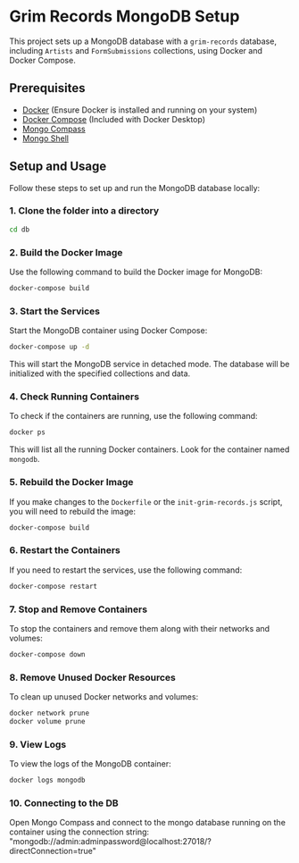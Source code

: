 
# Grim Records MongoDB Setup

This project sets up a MongoDB database with a `grim-records` database, including `Artists` and `FormSubmissions` collections, using Docker and Docker Compose.

## Prerequisites

- [Docker](https://www.docker.com/products/docker-desktop) (Ensure Docker is installed and running on your system)
- [Docker Compose](https://docs.docker.com/compose/install/) (Included with Docker Desktop)
- [Mongo Compass](https://www.mongodb.com/products/tools/compass)
- [Mongo Shell](https://www.mongodb.com/try/download/shell)

## Setup and Usage

Follow these steps to set up and run the MongoDB database locally:

### 1. Clone the folder into a directory

```bash
cd db
```

### 2. Build the Docker Image

Use the following command to build the Docker image for MongoDB:

```bash
docker-compose build
```

### 3. Start the Services

Start the MongoDB container using Docker Compose:

```bash
docker-compose up -d
```

This will start the MongoDB service in detached mode. The database will be initialized with the specified collections and data.

### 4. Check Running Containers

To check if the containers are running, use the following command:

```bash
docker ps
```

This will list all the running Docker containers. Look for the container named `mongodb`.

### 5. Rebuild the Docker Image

If you make changes to the `Dockerfile` or the `init-grim-records.js` script, you will need to rebuild the image:

```bash
docker-compose build
```

### 6. Restart the Containers

If you need to restart the services, use the following command:

```bash
docker-compose restart
```

### 7. Stop and Remove Containers

To stop the containers and remove them along with their networks and volumes:

```bash
docker-compose down
```

### 8. Remove Unused Docker Resources

To clean up unused Docker networks and volumes:

```bash
docker network prune
docker volume prune
```

### 9. View Logs

To view the logs of the MongoDB container:

```bash
docker logs mongodb
```
### 10. Connecting to the DB

Open Mongo Compass and connect to the mongo database running on the container using the connection string: "mongodb://admin:adminpassword@localhost:27018/?directConnection=true"
